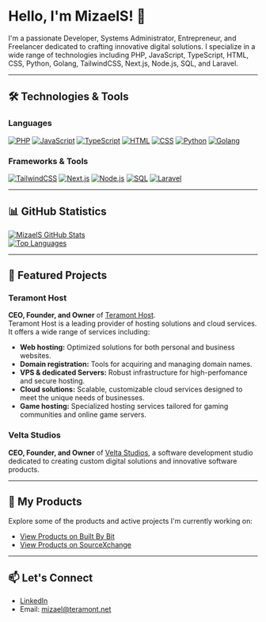 # Hello, I'm MizaelS! 👋

I'm a passionate Developer, Systems Administrator, Entrepreneur, and Freelancer dedicated to crafting innovative digital solutions. I specialize in a wide range of technologies including PHP, JavaScript, TypeScript, HTML, CSS, Python, Golang, TailwindCSS, Next.js, Node.js, SQL, and Laravel.

---

## 🛠️ Technologies & Tools

### Languages
[![PHP](https://img.shields.io/badge/-PHP-777BB4?style=for-the-badge&logo=php&logoColor=white)](https://www.php.net/) [![JavaScript](https://img.shields.io/badge/-JavaScript-F7DF1E?style=for-the-badge&logo=javascript&logoColor=black)](https://developer.mozilla.org/en-US/docs/Web/JavaScript) [![TypeScript](https://img.shields.io/badge/-TypeScript-3178C6?style=for-the-badge&logo=typescript&logoColor=white)](https://www.typescriptlang.org/) [![HTML](https://img.shields.io/badge/-HTML-E34F26?style=for-the-badge&logo=html5&logoColor=white)](https://developer.mozilla.org/en-US/docs/Web/HTML) [![CSS](https://img.shields.io/badge/-CSS-1572B6?style=for-the-badge&logo=css3&logoColor=white)](https://developer.mozilla.org/en-US/docs/Web/CSS) [![Python](https://img.shields.io/badge/Python-3776AB?style=for-the-badge&logo=python&logoColor=ffdd54)](https://www.python.org/) [![Golang](https://img.shields.io/badge/Go-00ADD8?style=for-the-badge&logo=go&logoColor=white)](https://golang.org/)

### Frameworks & Tools
[![TailwindCSS](https://img.shields.io/badge/TailwindCSS-38B2AC?style=for-the-badge&logo=tailwind-css&logoColor=white)](https://tailwindcss.com/) [![Next.js](https://img.shields.io/badge/Next.js-000000?style=for-the-badge&logo=next.js&logoColor=white)](https://nextjs.org/) [![Node.js](https://img.shields.io/badge/Node.js-339933?style=for-the-badge&logo=nodedotjs&logoColor=white)](https://nodejs.org/) [![SQL](https://img.shields.io/badge/SQL-4479A1?style=for-the-badge&logo=postgresql&logoColor=white)](https://www.postgresql.org/) [![Laravel](https://img.shields.io/badge/Laravel-FF2D20?style=for-the-badge&logo=laravel&logoColor=white)](https://laravel.com/)

---

## 📊 GitHub Statistics

[![MizaelS GitHub Stats](https://github-readme-stats.vercel.app/api?username=MizaelS&show_icons=true&theme=radical)](https://github.com/anuraghazra/github-readme-stats)  
[![Top Languages](https://github-readme-stats.vercel.app/api/top-langs/?username=MizaelS&layout=compact&theme=radical)](https://github.com/anuraghazra/github-readme-stats)

---

## 🚀 Featured Projects

### Teramont Host
**CEO, Founder, and Owner** of [Teramont Host](https://www.teramont.net/).  
Teramont Host is a leading provider of hosting solutions and cloud services. It offers a wide range of services including:
- **Web hosting:** Optimized solutions for both personal and business websites.
- **Domain registration:** Tools for acquiring and managing domain names.
- **VPS & dedicated Servers:** Robust infrastructure for high-perfomance and secure hosting.
- **Cloud solutions:** Scalable, customizable cloud services designed to meet the unique needs of businesses.
- **Game hosting:** Specialized hosting services tailored for gaming communities and online game servers.

### Velta Studios
**CEO, Founder, and Owner** of [Velta Studios](https://www.veltastudios.com/), a software development studio dedicated to creating custom digital solutions and innovative software products.

---

## 📁 My Products

Explore some of the products and active projects I'm currently working on:
- [View Products on Built By Bit](https://builtbybit.com/creators/velta-studios.321762)
- [View Products on SourceXchange](https://www.sourcexchange.net/teams/64/profile)

---

## 📫 Let's Connect

- [LinkedIn](https://www.linkedin.com/in/mizael-segovia-7ba1a0274/)
- Email: [mizael@teramont.net](mailto:mizael@teramont.net)
